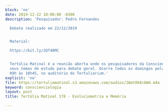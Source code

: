 ```yaml
---
block: 'no'
date: 2019-12-22 10:00:00 -0300
description: 'Pesquisador: Pedro Fernandes

  Debate realizado em 22/12/2019


  Material:

  https://bit.ly/2Qf48MC


  Tertúlia Matinal é a reunião aberta onde os pesquisadores da Conscienciologia apresentam
  seus temas de estudo para debate geral. Ocorre todos os domingos pela manhã, das
  09h às 10h45, no auditório do Tertuliarium.'
explicit: 'no'
file: https://tertuliamatinal.s3.amazonaws.com/audios/2WatOk8cbW4.m4a
keyword: conscienciologia
layout: post
title: Tertúlia Matinal 178 - Evoluciometria e Memória

---
```

